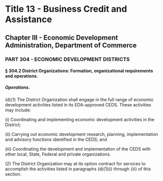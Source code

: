 
# Title 13 - Business Credit and Assistance
## Chapter III - Economic Development Administration, Department of Commerce
### PART 304 - ECONOMIC DEVELOPMENT DISTRICTS
#### § 304.2 District Organizations: Formation, organizational requirements and operations.
##### Operations.

(d)(1) The District Organization shall engage in the full range of economic development activities listed in its EDA-approved CEDS. These activities may include:

(i) Coordinating and implementing economic development activities in the District;

(ii) Carrying out economic development research, planning, implementation and advisory functions identified in the CEDS; and

(iii) Coordinating the development and implementation of the CEDS with other local, State, Federal and private organizations.

(2) The District Organization may at its option contract for services to accomplish the activities listed in paragraphs (d)(1)(i) through (iii) of this section.
